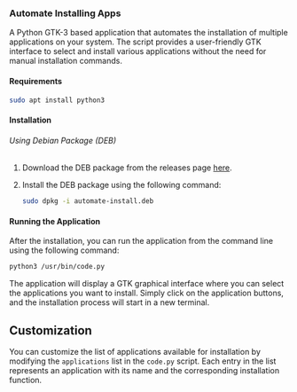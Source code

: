 
### Automate Installing Apps

A Python GTK-3 based application that automates the installation of multiple applications on your system. The script provides a user-friendly GTK interface to select and install various applications without the need for manual installation commands.

#### Requirements


   ```bash
   sudo apt install python3
   ```

#### Installation

###### Using Debian Package (DEB)

1. Download the DEB package from the releases page [here](https://github.com/muhiris/AutomateInstall/releases/download/v1.0/v0.1.0-automate-install.deb).
2. Install the DEB package using the following command:

   ```bash
   sudo dpkg -i automate-install.deb
   ```

#### Running the Application

After the installation, you can run the application from the command line using the following command:

```bash
python3 /usr/bin/code.py
```

The application will display a GTK graphical interface where you can select the applications you want to install. Simply click on the application buttons, and the installation process will start in a new terminal.

## Customization

You can customize the list of applications available for installation by modifying the `applications` list in the `code.py` script. Each entry in the list represents an application with its name and the corresponding installation function.
